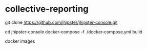 # collective-reporting
git clone https://github.com/jhipster/jhipster-console.git

cd jhipster-console
docker-compose -f ./docker-compose.yml build

docker images